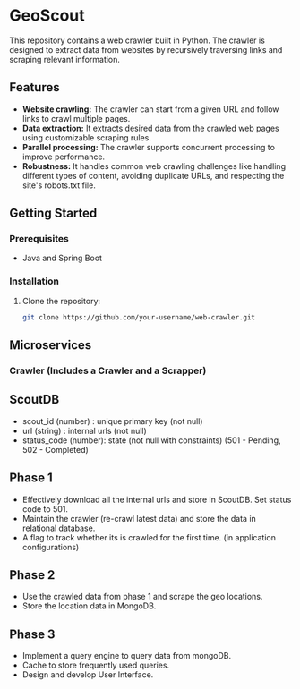 # GeoScout

This repository contains a web crawler built in Python. The crawler is designed to extract data from websites by recursively traversing links and scraping relevant information.

## Features

- **Website crawling:** The crawler can start from a given URL and follow links to crawl multiple pages.
- **Data extraction:** It extracts desired data from the crawled web pages using customizable scraping rules.
- **Parallel processing:** The crawler supports concurrent processing to improve performance.
- **Robustness:** It handles common web crawling challenges like handling different types of content, avoiding duplicate URLs, and respecting the site's robots.txt file.

## Getting Started

### Prerequisites

- Java and Spring Boot

### Installation

1. Clone the repository:

   ```bash
   git clone https://github.com/your-username/web-crawler.git
   
## Microservices

### Crawler (Includes a Crawler and a Scrapper)

## ScoutDB

- scout_id (number) : unique primary key (not null)
- url (string) : internal urls (not null)
- status_code (number): state (not null with constraints) (501 - Pending, 502 - Completed) 

## Phase 1

- Effectively download all the internal urls and store in ScoutDB. Set status code to 501. 
- Maintain the crawler (re-crawl latest data) and store the data in relational database.
- A flag to track whether its is crawled for the first time. (in application configurations)

## Phase 2

- Use the crawled data from phase 1 and scrape the geo locations.
- Store the location data in MongoDB.

## Phase 3

- Implement a query engine to query data from mongoDB.
- Cache to store frequently used queries.
- Design and develop User Interface.

